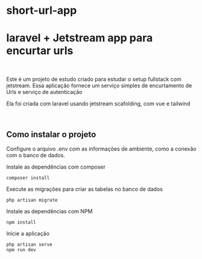 # short-url-app
 <h1>laravel + Jetstream app para encurtar urls</h1>

<br/>
<p>Este é um projeto de estudo criado para estudar o setup fullstack com jetstream. Essa aplicação fornece um serviço simples de encurtamento de Urls e serviço de autenticação</p>
<p>Ela foi criada com laravel usando jetstream scafolding, com vue e tailwind</p>
<br/>
<h2>
Como instalar o projeto
</h2>


Configure o arquivo .env com as informações de ambiente, como a conexão com o banco de dados.

Instale as dependências com composer

    composer install

Execute as migrações para criar as tabelas no banco de dados

    php artisan migrate

Instale as dependências com NPM

    npm install

Inicie a aplicação

    php artisan serve
    npm run dev


<br/>







